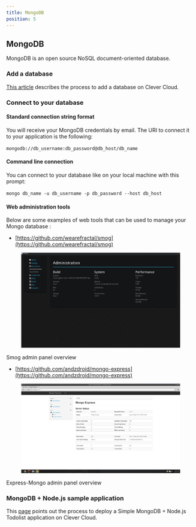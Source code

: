 ```yaml
---
title: MongoDB
position: 5
---
```



## MongoDB <span class="cc-beta pull-right" title="Currently in Beta version"></span>

MongoDB is an open source NoSQL document-oriented database.


### Add a database

[This article](/databases-and-services/add-service/) describes the process to add a database on Clever Cloud.

### Connect to your database

#### Standard connection string format

You will receive your MongoDB credentials by email. The URI to connect it to your application is the following:  

``mongodb://db_username:db_password@db_host/db_name``


#### Command line connection

You can connect to your database like on your local machine with this prompt:

``mongo db_name -u db_username -p db_password --host db_host``

#### Web administration tools

Below are some examples of web tools that can be used to manage your Mongo database :

* [https://github.com/wearefractal/smog](https://github.com/wearefractal/smog)

<figure class="cc-content-img">
  <img src="/assets/images/mongo-smog-screenshot.png"/></a>
</figure>
<figcaption>
    Smog admin panel overview
</figcaption>

* [https://github.com/andzdroid/mongo-express](https://github.com/andzdroid/mongo-express)

<figure class="cc-content-img">
  <img src="/assets/images/mongo-express-screenshot.png"/></a>
</figure>
<figcaption>
    Express-Mongo admin panel overview
</figcaption>


### MongoDB + Node.js sample application

This [page](/nodejs/nodejs-mongodb-sample-app/) points out the process to deploy a Simple MongoDB + Node.js Todolist application on Clever Cloud.
